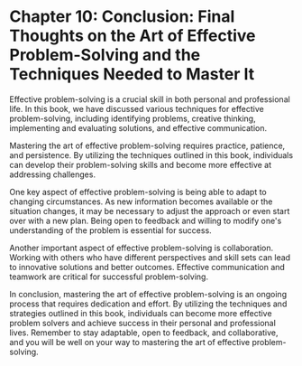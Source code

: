 Chapter 10: Conclusion: Final Thoughts on the Art of Effective Problem-Solving and the Techniques Needed to Master It
=====================================================================================================================

Effective problem-solving is a crucial skill in both personal and professional life. In this book, we have discussed various techniques for effective problem-solving, including identifying problems, creative thinking, implementing and evaluating solutions, and effective communication.

Mastering the art of effective problem-solving requires practice, patience, and persistence. By utilizing the techniques outlined in this book, individuals can develop their problem-solving skills and become more effective at addressing challenges.

One key aspect of effective problem-solving is being able to adapt to changing circumstances. As new information becomes available or the situation changes, it may be necessary to adjust the approach or even start over with a new plan. Being open to feedback and willing to modify one's understanding of the problem is essential for success.

Another important aspect of effective problem-solving is collaboration. Working with others who have different perspectives and skill sets can lead to innovative solutions and better outcomes. Effective communication and teamwork are critical for successful problem-solving.

In conclusion, mastering the art of effective problem-solving is an ongoing process that requires dedication and effort. By utilizing the techniques and strategies outlined in this book, individuals can become more effective problem solvers and achieve success in their personal and professional lives. Remember to stay adaptable, open to feedback, and collaborative, and you will be well on your way to mastering the art of effective problem-solving.
